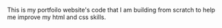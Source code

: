This is my portfoilo website's code that I am building from scratch to help me improve my html and css skills.
